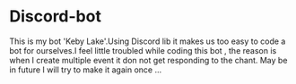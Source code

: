 # Discord-bot
This is my bot 'Keby Lake'.Using Discord lib it makes us too easy to code a bot for ourselves.I feel little troubled while coding this bot , the reason is when I create multiple event it don not get responding to the chant. May be in future I will try to make it again once ...

